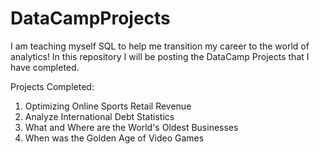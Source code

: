 # DataCampProjects
I am teaching myself SQL to help me transition my career to the world of analytics!
In this repository I will be posting the DataCamp Projects that I have completed.

Projects Completed:
1) Optimizing Online Sports Retail Revenue
2) Analyze International Debt Statistics
3) What and Where are the World's Oldest Businesses
4) When was the Golden Age of Video Games

